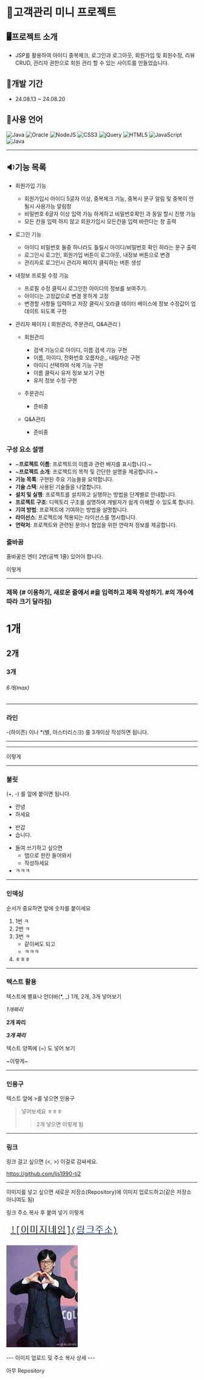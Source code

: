 # 🤞고객관리 미니 프로젝트

## 🖥프로젝트 소개

+ JSP를 활용하여 아이디 중복체크, 로그인과 로그아웃, 회원가입 및 회원수정, 리뷰 CRUD, 관리자 권한으로 회원 관리 할 수 있는 사이트를 만들었습니다.

## 📅개발 기간

+ 24.08.13 ~ 24.08.20

## 🎃사용 언어

![Java](https://img.shields.io/badge/java-%23ED8B00.svg?style=for-the-badge&logo=openjdk&logoColor=white)
![Oracle](https://img.shields.io/badge/Oracle-F80000?style=for-the-badge&logo=oracle&logoColor=white)
![NodeJS](https://img.shields.io/badge/node.js-6DA55F?style=for-the-badge&logo=node.js&logoColor=white)
![CSS3](https://img.shields.io/badge/css3-%231572B6.svg?style=for-the-badge&logo=css3&logoColor=white)
![jQuery](https://img.shields.io/badge/jquery-%230769AD.svg?style=for-the-badge&logo=jquery&logoColor=white)
![HTML5](https://img.shields.io/badge/html5-%23E34F26.svg?style=for-the-badge&logo=html5&logoColor=white)
![JavaScript](https://img.shields.io/badge/javascript-%23323330.svg?style=for-the-badge&logo=javascript&logoColor=%23F7DF1E)
![Java](https://img.shields.io/badge/java-%23ED8B00.svg?style=for-the-badge&logo=openjdk&logoColor=white)

---

## 🔉기능 목록

- 회원가입 기능

  - 회원가입시 아이디 5글자 이상, 중복체크 기능, 중복시 문구 알림 및 중복이 안될시 사용가능 알림창 
  - 비밀번호 6글자 이상 입력 가능 하게하고 비밀번호확인 과 동일 할시 진행 가능
  - 모든 칸을 입력 하지 않고 회원가입시 모든칸을 입력 바란다는 창 출력

- 로그인 기능

  - 아이디 비밀번호 둘중 하나라도 틀릴시 아이디/비밀번호 확인 하라는 문구 출력
  - 로그인시 로그인, 회원가입 버튼이 로그아웃, 내정보 버튼으로 변경
  - 관리자로 로그인시 관리자 페이지 클릭하는 버튼 생성

- 내정보 프로필 수정 기능

  - 프로필 수정 클릭시 로그인한 아이디의 정보를 보여주기.
  - 아이디는 고정값으로 변경 못하게 고정
  - 변경할 사항들 입력하고 저장 클릭시 오라클 데이터 베이스에 정보 수정값이 업데이트 되도록 구현

- 관리자 페이지 ( 회원관리, 주문관리, Q&A관리 )

  - 회원관리

    - 검색 기능으로 아이디, 이름 검색 기능 구현
    - 이름, 아이디, 전화번호 오름차순,, 내림차순 구현
    - 아이디 선택하여 삭제 기능 구현
    - 이름 클릭시 유저 정보 보기 구현
    - 유저 정보 수정 구현

  - 주문관리

    - 준비중

  - Q&A관리

    - 준비중



### 구성 요소 설명
- ~**프로젝트 이름**: 프로젝트의 이름과 관련 배지를 표시합니다.~
- ~**프로젝트 소개**: 프로젝트의 목적 및 간단한 설명을 제공합니다.~
- **기능 목록**: 구현된 주요 기능들을 요약합니다.
- **기술 스택**: 사용된 기술들을 나열합니다.
- **설치 및 실행**: 프로젝트를 설치하고 실행하는 방법을 단계별로 안내합니다.
- **프로젝트 구조**: 디렉토리 구조를 설명하여 개발자가 쉽게 이해할 수 있도록 합니다.
- **기여 방법**: 프로젝트에 기여하는 방법을 설명합니다.
- **라이선스**: 프로젝트에 적용되는 라이선스를 명시합니다.
- **연락처**: 프로젝트와 관련된 문의나 협업을 위한 연락처 정보를 제공합니다.

### 줄바꿈
줄바꿈은 엔터 2번(공백 1줄) 있어야
합니다.

이렇게

---
### 제목 (# 이용하기, 새로운 줄에서 #을 입력하고 제목 작성하기. #의 개수에 따라 크기 달라짐)

# 1개
## 2개
### 3개
###### 6개(max)

---

### 라인 
-(하이픈) 이나 *(별, 아스터리스크) 를 3개이상 작성하면 됩니다.

------------
***
이렇게

---

### 불릿
(+, -) 를 앞에 붙이면 됩니다.

+ 안녕
+ 하세요
- 반갑
- 습니다.
+ 들여 쓰기하고 싶으면
  + 탭으로 한칸 들어와서
  + 작성하세요
+ ㅋㅋㅋ

--- 

### 인덱싱
순서가 중요하면 앞에 숫자를 붙이세요

1. 1번 ㅋ
2. 2번 ㅋ
3. 3번 ㅋ
   + 같이써도 되고
   + ㅋㅋㅋ
4. ㅎㅎㅎ

---

### 텍스트 활용

텍스트에 별표나 언더바(*, _) 1개, 2개, 3개 넣어보기

*1개짜리*

**2개 짜리**

***3개 짜리***

텍스트 양쪽에 (~) 도 넣어 보기

~이렇게~


---

### 인용구

텍스트 앞에 >를 넣으면 인용구
> 넣어보세요
> ㅎㅎㅎ
> > 2개 넣으면 이렇게 됨

---

### 링크
링크 걸고 싶으면 (<, >) 이걸로 감싸세요.

<https://github.com/ljs1990-tj2>

---

이미지를 넣고 싶으면 새로운 저장소(Repository)에 이미지 업로드하고(같은 저장소 아니여도 됨)

링크 주소 복사 후 붙여 넣기 이렇게 

![샘플](https://github.com/ljs1990-tj2/imageSample/blob/main/%EC%BA%A1%EC%B2%98.PNG)

![이미지네임](https://github.com/ljs1990-tj2/imageSample/blob/main/yu.jpg)

--- 이미지 업로드 및 주소 복사 상세 ---

아무 Repository
